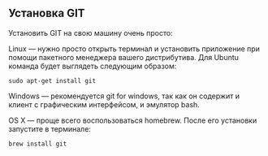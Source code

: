 ## Установка GIT

Установить GIT на свою машину очень просто:

Linux — нужно просто открыть терминал и установить приложение при помощи пакетного менеджера вашего дистрибутива. Для Ubuntu команда будет выглядеть следующим образом:

`sudo apt-get install git`

Windows — рекомендуется git for windows, так как он содержит и клиент с графическим интерфейсом, и эмулятор bash.

OS X — проще всего воспользоваться homebrew. После его установки запустите в терминале:

`brew install git`

